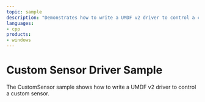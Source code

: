 ```yaml
---
topic: sample
description: "Demonstrates how to write a UMDF v2 driver to control a custom sensor."
languages:
- cpp
products:
- windows
---
```


<!---
    name: Custom Sensor Driver Sample
    platform: UMDF2
    language: cpp
    category: Sensors
    description: Demonstrates how to write a UMDF v2 driver to control a custom sensor.
    samplefwlink: http://go.microsoft.com/fwlink/p/?LinkId=617958
--->

# Custom Sensor Driver Sample

The CustomSensor sample shows how to write a UMDF v2 driver to control a custom sensor.